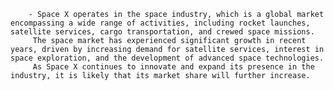         - Space X operates in the space industry, which is a global market encompassing a wide range of activities, including rocket launches, satellite services, cargo transportation, and crewed space missions.
         The space market has experienced significant growth in recent years, driven by increasing demand for satellite services, interest in space exploration, and the development of advanced space technologies.
         As Space X continues to innovate and expand its presence in the industry, it is likely that its market share will further increase.


